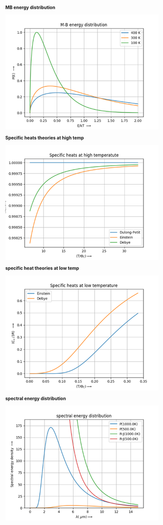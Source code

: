 **MB energy distribution**

<img src="MB energy distribution.png" width="480" />


**Specific heats theories at high temp**

<img src="Specific heats theories at high temp.png" width="480" />


**specific heat theories at low temp**

<img src="specific heat theories at low temp.png" width="480" />


**spectral energy distribution**

<img src="spectral energy distribution.png" width="480" />

